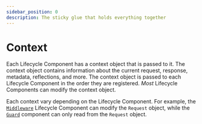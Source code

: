 ```yaml
---
sidebar_position: 0
description: The sticky glue that holds everything together
---
```


# Context

Each Lifecycle Component has a context object that is passed to it. The context object contains information about the current request, response, metadata, reflections, and more. The context object is passed to each Lifecycle Component in the order they are registered. _Most_ Lifecycle Components can modify the context object.

Each context vary depending on the Lifecycle Component. For example, the [`Middleware`][middleware] Lifecycle Component can modify the `Request` object, while the [`Guard`][guards] component can only read from the `Request` object.

[middleware]: ../lifecycle-components/advanced/middleware.md
[guards]: ../lifecycle-components/advanced/guards.md
